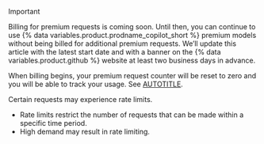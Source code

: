 > [!IMPORTANT]
> Billing for premium requests is coming soon. Until then, you can continue to use {% data variables.product.prodname_copilot_short %} premium models without being billed for additional premium requests. We’ll update this article with the latest start date and with a banner on the {% data variables.product.github %} website at least two business days in advance.
>
> When billing begins, your premium request counter will be reset to zero and you will be able to track your usage. See [AUTOTITLE](/copilot/managing-copilot/monitoring-usage-and-entitlements/monitoring-your-copilot-usage-and-entitlements).
>
> Certain requests may experience rate limits.
> * Rate limits restrict the number of requests that can be made within a specific time period.
> * High demand may result in rate limiting.
